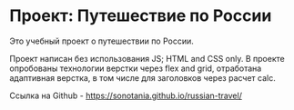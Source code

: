# Проект: Путешествие по России


Это учебный проект о путешествии по России.

Проект написан без использования JS; HTML and CSS only. 
В проекте опробованы технологии верстки через flex and grid, отработана адаптивная верстка, 
в том числе для заголовков через расчет calc.  

Ссылка на Github - https://sonotania.github.io/russian-travel/ 

